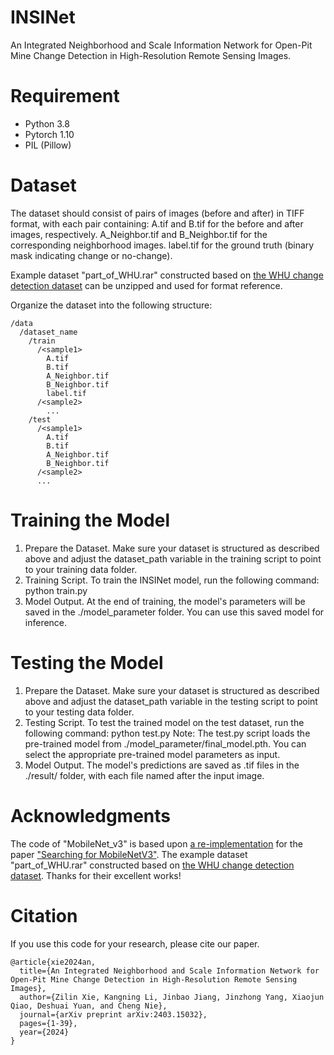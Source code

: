 # INSINet
An Integrated Neighborhood and Scale Information Network for Open-Pit Mine Change Detection in High-Resolution Remote Sensing Images.
# Requirement
- Python 3.8
- Pytorch 1.10
- PIL (Pillow)
# Dataset
The dataset should consist of pairs of images (before and after) in TIFF format, with each pair containing:
A.tif and B.tif for the before and after images, respectively.
A_Neighbor.tif and B_Neighbor.tif for the corresponding neighborhood images.
label.tif for the ground truth (binary mask indicating change or no-change).

Example dataset "part_of_WHU.rar" constructed based on [the WHU change detection dataset](https://gpcv.whu.edu.cn/data/building_dataset.html) can be unzipped and used for format reference.

Organize the dataset into the following structure:
```
/data
  /dataset_name
    /train
      /<sample1>
        A.tif
        B.tif
        A_Neighbor.tif
        B_Neighbor.tif
        label.tif
      /<sample2>
        ...
    /test
      /<sample1>
        A.tif
        B.tif
        A_Neighbor.tif
        B_Neighbor.tif
      /<sample2>
      ...
```
# Training the Model
1. Prepare the Dataset.
Make sure your dataset is structured as described above and adjust the dataset_path variable in the training script to point to your training data folder.
2. Training Script.
To train the INSINet model, run the following command:
python train.py
3. Model Output.
At the end of training, the model's parameters will be saved in the ./model_parameter folder. You can use this saved model for inference.
# Testing the Model
1. Prepare the Dataset.
Make sure your dataset is structured as described above and adjust the dataset_path variable in the testing script to point to your testing data folder.
2. Testing Script.
To test the trained model on the test dataset, run the following command:
python test.py
Note: The test.py script loads the pre-trained model from ./model_parameter/final_model.pth. You can select the appropriate pre-trained model parameters as input.
3. Model Output.
The model's predictions are saved as .tif files in the ./result/ folder, with each file named after the input image.
# Acknowledgments
The code of "MobileNet_v3" is based upon [a re-implementation](https://github.com/yichaojie/MobileNetV3) for the paper ["Searching for MobileNetV3"](https://arxiv.org/abs/1905.02244).
The example dataset "part_of_WHU.rar" constructed based on [the WHU change detection dataset](https://gpcv.whu.edu.cn/data/building_dataset.html).
Thanks for their excellent works!
# Citation
If you use this code for your research, please cite our paper.
```
@article{xie2024an,
  title={An Integrated Neighborhood and Scale Information Network for Open-Pit Mine Change Detection in High-Resolution Remote Sensing Images},
  author={Zilin Xie, Kangning Li, Jinbao Jiang, Jinzhong Yang, Xiaojun Qiao, Deshuai Yuan, and Cheng Nie},
  journal={arXiv preprint arXiv:2403.15032}, 
  pages={1-39},
  year={2024}
}
```